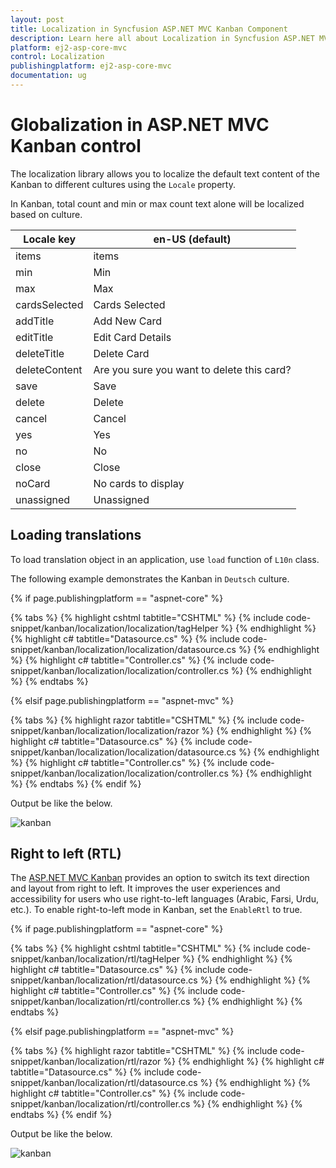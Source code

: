 ```yaml
---
layout: post
title: Localization in Syncfusion ASP.NET MVC Kanban Component
description: Learn here all about Localization in Syncfusion ASP.NET MVC Kanban component of Syncfusion Essential JS 2 and more.
platform: ej2-asp-core-mvc
control: Localization
publishingplatform: ej2-asp-core-mvc
documentation: ug
---
```



# Globalization in ASP.NET MVC Kanban control

The localization library allows you to localize the default text content of the Kanban to different cultures using the `Locale` property.

In Kanban, total count and min or max count text alone will be localized based on culture.

| Locale key | en-US (default)  |
|------|------|
| items |  items |
| min |  Min |
| max |  Max |
| cardsSelected | Cards Selected |
| addTitle | Add New Card |
| editTitle | Edit Card Details |
| deleteTitle | Delete Card |
| deleteContent | Are you sure you want to delete this card? |
| save | Save |
| delete | Delete |
| cancel | Cancel |
| yes | Yes |
| no | No |
| close | Close |
| noCard | No cards to display |
| unassigned | Unassigned |

## Loading translations

To load translation object in an application, use `load` function of `L10n` class.

The following example demonstrates the Kanban in `Deutsch` culture.

{% if page.publishingplatform == "aspnet-core" %}

{% tabs %}
{% highlight cshtml tabtitle="CSHTML" %}
{% include code-snippet/kanban/localization/localization/tagHelper %}
{% endhighlight %}
{% highlight c# tabtitle="Datasource.cs" %}
{% include code-snippet/kanban/localization/localization/datasource.cs %}
{% endhighlight %}
{% highlight c# tabtitle="Controller.cs" %}
{% include code-snippet/kanban/localization/localization/controller.cs %}
{% endhighlight %}
{% endtabs %}

{% elsif page.publishingplatform == "aspnet-mvc" %}

{% tabs %}
{% highlight razor tabtitle="CSHTML" %}
{% include code-snippet/kanban/localization/localization/razor %}
{% endhighlight %}
{% highlight c# tabtitle="Datasource.cs" %}
{% include code-snippet/kanban/localization/localization/datasource.cs %}
{% endhighlight %}
{% highlight c# tabtitle="Controller.cs" %}
{% include code-snippet/kanban/localization/localization/controller.cs %}
{% endhighlight %}
{% endtabs %}
{% endif %}



Output be like the below.

![kanban](./images/localization.PNG)

## Right to left (RTL)

The [ASP.NET MVC Kanban](https://www.syncfusion.com/aspnet-mvc-ui-controls/kanban-board) provides an option to switch its text direction and layout from right to left. It improves the user experiences and accessibility for users who use right-to-left languages (Arabic, Farsi, Urdu, etc.). To enable right-to-left mode in Kanban, set the `EnableRtl` to true.

{% if page.publishingplatform == "aspnet-core" %}

{% tabs %}
{% highlight cshtml tabtitle="CSHTML" %}
{% include code-snippet/kanban/localization/rtl/tagHelper %}
{% endhighlight %}
{% highlight c# tabtitle="Datasource.cs" %}
{% include code-snippet/kanban/localization/rtl/datasource.cs %}
{% endhighlight %}
{% highlight c# tabtitle="Controller.cs" %}
{% include code-snippet/kanban/localization/rtl/controller.cs %}
{% endhighlight %}
{% endtabs %}

{% elsif page.publishingplatform == "aspnet-mvc" %}

{% tabs %}
{% highlight razor tabtitle="CSHTML" %}
{% include code-snippet/kanban/localization/rtl/razor %}
{% endhighlight %}
{% highlight c# tabtitle="Datasource.cs" %}
{% include code-snippet/kanban/localization/rtl/datasource.cs %}
{% endhighlight %}
{% highlight c# tabtitle="Controller.cs" %}
{% include code-snippet/kanban/localization/rtl/controller.cs %}
{% endhighlight %}
{% endtabs %}
{% endif %}



Output be like the below.

![kanban](./images/rtl.PNG)